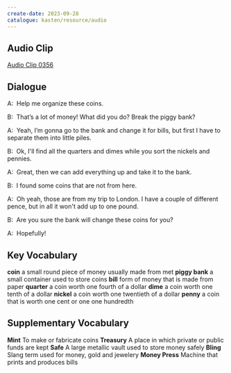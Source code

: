 ```yaml
---
create-date: 2023-09-28
catalogue: kasten/resource/audio
---
```


## Audio Clip
[Audio Clip 0356](https://archive.org/download/englishpod_all/englishpod_0356dg.mp3)

## Dialogue
A:  Help me organize these coins. 

B:  That’s a lot of money! What did you do? Break the piggy bank? 

A:  Yeah, I’m gonna go to the bank and change it for bills, but first I have to separate them into little piles. 

B:  Ok, I'll find all the quarters and dimes while you sort the nickels and pennies. 

A:  Great, then we can add everything up  and take it to the bank. 

B:  I found some coins that are not from here. 

A:  Oh yeah, those are from my trip to London. I have a couple of different pence, but in all it won't add up to one pound. 

B:  Are you sure the bank will change these coins for you? 

A:  Hopefully! 

## Key Vocabulary
**coin**            a small round piece of money usually made from met
**piggy bank**      a small container used to store coins
**bill**            form of money that is made from paper
**quarter**         a coin worth one fourth of a dollar
**dime**            a coin worth one tenth of a dollar
**nickel**          a coin worth one twentieth of a dollar
**penny**           a coin that is worth one cent or one one hundredth

## Supplementary Vocabulary
**Mint**             To make or fabricate coins
**Treasury**         A place in which private or public funds are kept
**Safe**             A large metallic vault used to store money safely
**Bling**            Slang term used for money, gold and jewelery
**Money Press**      Machine that prints and produces bills
